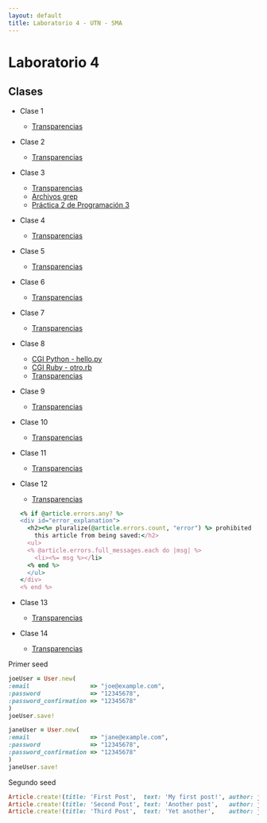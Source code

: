 ```yaml
---
layout: default
title: Laboratorio 4 - UTN - SMA
---
```


# Laboratorio 4

## Clases

* Clase 1
  * [Transparencias](material/Clase01.pdf)
* Clase 2
  * [Transparencias](material/Clase02.pdf)
* Clase 3
  * [Transparencias](material/Clase03.pdf)
  * [Archivos grep](material/Clase03Comando.tar.gz)
  * [Práctica 2 de Programación 3](material/Programacion3-Practica2.pdf)
* Clase 4
  * [Transparencias](material/Clase04.pdf)
* Clase 5
  * [Transparencias](material/Clase05.pdf)
* Clase 6
  * [Transparencias](material/Clase06.pdf)
* Clase 7
  * [Transparencias](material/Clase07.pdf)
* Clase 8
  * [CGI Python - hello.py](material/hello.py)
  * [CGI Ruby - otro.rb](material/otro.rb)
  * [Transparencias](material/Clase08.pdf)
* Clase 9
  * [Transparencias](material/Clase09.pdf)
* Clase 10
  * [Transparencias](material/Clase10.pdf)
* Clase 11
  * [Transparencias](material/Clase11.pdf)
* Clase 12
  * [Transparencias](material/Clase12.pdf)

  ```ruby
  <% if @article.errors.any? %>
  <div id="error_explanation">
    <h2><%= pluralize(@article.errors.count, "error") %> prohibited
      this article from being saved:</h2>
    <ul>
    <% @article.errors.full_messages.each do |msg| %>
      <li><%= msg %></li>
    <% end %>
    </ul>
  </div>
  <% end %>
  ```
* Clase 13
  * [Transparencias](material/Clase13.pdf)
* Clase 14
  * [Transparencias](material/Clase14.pdf)

Primer seed

  ```ruby
joeUser = User.new(
  :email                 => "joe@example.com",
  :password              => "12345678",
  :password_confirmation => "12345678"
)
joeUser.save!

janeUser = User.new(
  :email                 => "jane@example.com",
  :password              => "12345678",
  :password_confirmation => "12345678"
)
janeUser.save!
  ```

Segundo seed

  ```ruby
Article.create!(title: 'First Post',  text: 'My first post!', author: joeUser);
Article.create!(title: 'Second Post', text: 'Another post',   author: joeUser);
Article.create!(title: 'Third Post',  text: 'Yet another',    author: janeUser);
  ```





